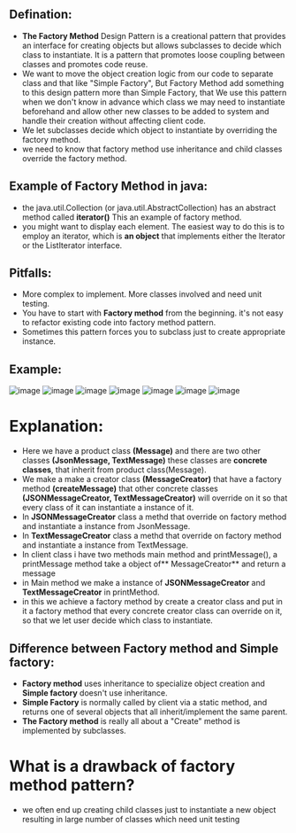 ## Defination: 
- **The Factory Method** Design Pattern is a creational pattern that provides an interface for creating objects but allows subclasses to decide which class to instantiate. It is a pattern that promotes loose coupling between classes and promotes code reuse.
- We want to move the object creation logic from our code to separate class and that like "Simple Factory", But Factory Method add something to this design pattern more than Simple Factory, that We use this pattern when we don't know in advance which class we may need to instantiate beforehand and allow other new classes to be added to system and handle their creation without affecting client code.
- We let subclasses decide which object to instantiate by overriding the factory method.
- we need to know that factory method use inheritance and child classes override the factory method.

## Example of Factory Method in java:
- the java.util.Collection (or java.util.AbstractCollection) has an abstract method called **iterator()** This an example of factory method.
- you might want to display each element. The easiest way to do this is to employ an iterator, which is **an object** that implements either the Iterator or the ListIterator interface.

## Pitfalls:
- More complex to implement. More classes involved and need unit testing.
- You have to start with **Factory method** from the beginning. it's not easy to refactor existing code into factory method pattern.
- Sometimes this pattern forces you to subclass just to create appropriate instance.

## Example:
![image](https://github.com/NourhanSaeed707/Design-pattern/assets/64387352/edb8e0a5-5235-4703-9169-bc899e1261ad)
![image](https://github.com/NourhanSaeed707/Design-pattern/assets/64387352/387afbf3-1e12-44ad-bc82-5c7f01d23116)
![image](https://github.com/NourhanSaeed707/Design-pattern/assets/64387352/670ae295-0856-438c-b7f8-55e54f6b2bb1)
![image](https://github.com/NourhanSaeed707/Design-pattern/assets/64387352/7c8d6ae0-f291-4773-8378-b5261f95d331)
![image](https://github.com/NourhanSaeed707/Design-pattern/assets/64387352/e96823cf-952f-4127-b53e-b13d02876d89)
![image](https://github.com/NourhanSaeed707/Design-pattern/assets/64387352/2c4fda19-5f97-4e28-bd9b-cd29dc5e9ec5)
![image](https://github.com/NourhanSaeed707/Design-pattern/assets/64387352/957e519b-c95b-40d0-b28d-859b8b515cb9)

# Explanation:
- Here we have a product class **(Message)** and there are two other classes **(JsonMessage, TextMessage)** these classes are **concrete classes**, that inherit from product class(Message).
- We make a make a creator class **(MessageCreator)** that have a factory method **(createMessage)** that other concrete classes **(JSONMessageCreator, TextMessageCreator)** will override on it so that every class of it can instantiate a instance of it.
- In **JSONMessageCreator** class a methd that override on factory method and instantiate a instance from JsonMessage.
- In **TextMessageCreator** class a methd that override on factory method and instantiate a instance from TextMessage.
- In client class i have two methods main method and printMessage(), a printMessage method take a object of** MessageCreator** and return a message
- in Main method we make a instance of **JSONMessageCreator** and **TextMessageCreator** in printMethod.
- in this we achieve a factory method by create a creator class and put in it a factory method that every concrete creator class can override on it, so that we let user decide which class to instantiate.

## Difference between Factory method and Simple factory:
- **Factory method** uses inheritance to specialize object creation and **Simple factory** doesn't use inheritance.
- **Simple Factory** is normally called by client via a static method, and returns one of several objects that all inherit/implement the same parent.
- **The Factory method** is really all about a "Create" method is implemented by subclasses.

# What is a drawback of factory method pattern?
- we often end up creating child classes just to instantiate a new object resulting in large number of classes which need unit testing








